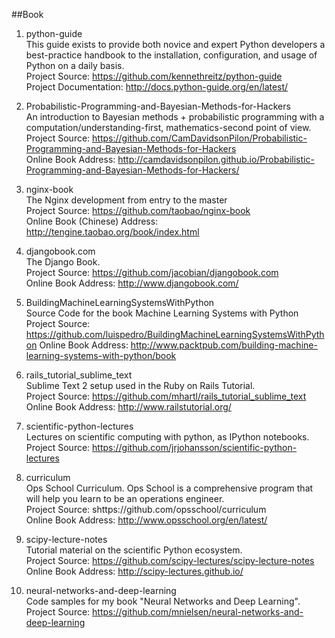 ##Book

1. python-guide  
This guide exists to provide both novice and expert Python developers a best-practice handbook to the installation, configuration, and usage of Python on a daily basis.  
Project Source: https://github.com/kennethreitz/python-guide  
Project Documentation: http://docs.python-guide.org/en/latest/

1. Probabilistic-Programming-and-Bayesian-Methods-for-Hackers  
An introduction to Bayesian methods + probabilistic programming with a computation/understanding-first, mathematics-second point of view.  
Project Source: https://github.com/CamDavidsonPilon/Probabilistic-Programming-and-Bayesian-Methods-for-Hackers  
Online Book Address: http://camdavidsonpilon.github.io/Probabilistic-Programming-and-Bayesian-Methods-for-Hackers/

1. nginx-book  
The Nginx development from entry to the master  
Project Source: https://github.com/taobao/nginx-book  
Online Book (Chinese) Address: http://tengine.taobao.org/book/index.html

1. djangobook.com  
The Django Book.  
Project Source: https://github.com/jacobian/djangobook.com  
Online Book Address: http://www.djangobook.com/

1. BuildingMachineLearningSystemsWithPython  
Source Code for the book Machine Learning Systems with Python   
Project Source: https://github.com/luispedro/BuildingMachineLearningSystemsWithPython
Online Book Address: http://www.packtpub.com/building-machine-learning-systems-with-python/book 

1. rails_tutorial_sublime_text  
Sublime Text 2 setup used in the Ruby on Rails Tutorial.   
Project Source: https://github.com/mhartl/rails_tutorial_sublime_text   
Online Book Address: http://www.railstutorial.org/   

1. scientific-python-lectures   
Lectures on scientific computing with python, as IPython notebooks.    
Project Source: https://github.com/jrjohansson/scientific-python-lectures   

1. curriculum   
Ops School Curriculum. Ops School is a comprehensive program that will help you learn to be an operations engineer.       
Project Source: shttps://github.com/opsschool/curriculum    
Online Book Address: http://www.opsschool.org/en/latest/ 

1. scipy-lecture-notes   
Tutorial material on the scientific Python ecosystem.   
Project Source: https://github.com/scipy-lectures/scipy-lecture-notes   
Online Book Address: http://scipy-lectures.github.io/   

1. neural-networks-and-deep-learning     
Code samples for my book "Neural Networks and Deep Learning".    
Project Source: https://github.com/mnielsen/neural-networks-and-deep-learning  
  